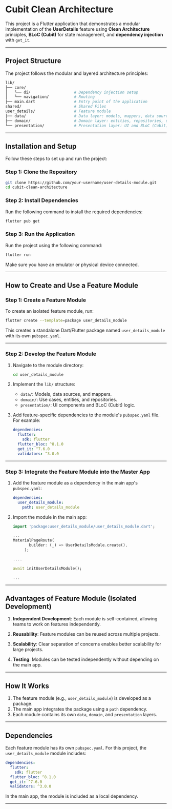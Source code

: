 
# Cubit Clean Architecture

This project is a Flutter application that demonstrates a modular implementation of the **UserDetails** feature using **Clean Architecture** principles, **BLoC (Cubit)** for state management, and **dependency injection** with `get_it`.

---

## **Project Structure**

The project follows the modular and layered architecture principles:

```bash
lib/
├── core/
│   └── di/                   # Dependency injection setup
│   └── navigation/           # Routing 
├── main.dart                 # Entry point of the application
shared/                       # Shared Files
user_details/                 # Feature module
├── data/                     # Data layer: models, mappers, data sources, etc.
├── domain/                   # Domain layer: entities, repositories, use cases
└── presentation/             # Presentation layer: UI and BLoC (Cubit)
```

---

## **Installation and Setup**

Follow these steps to set up and run the project:

### **Step 1: Clone the Repository**

```bash
git clone https://github.com/your-username/user-details-module.git
cd cubit-clean-architecture
```

### **Step 2: Install Dependencies**

Run the following command to install the required dependencies:

```bash
flutter pub get
```

### **Step 3: Run the Application**

Run the project using the following command:

```bash
flutter run
```

Make sure you have an emulator or physical device connected.

---

## **How to Create and Use a Feature Module**


### **Step 1: Create a Feature Module**

To create an isolated feature module, run:

```bash
flutter create --template=package user_details_module
```

This creates a standalone Dart/Flutter package named `user_details_module` with its own `pubspec.yaml`.

---

### **Step 2: Develop the Feature Module**

1. Navigate to the module directory:

   ```bash
   cd user_details_module
   ```

2. Implement the `lib/` structure:
    - `data/`: Models, data sources, and mappers.
    - `domain/`: Use cases, entities, and repositories.
    - `presentation/`: UI components and BLoC (Cubit) logic.

3. Add feature-specific dependencies to the module's `pubspec.yaml` file. For example:

   ```yaml
   dependencies:
     flutter:
       sdk: flutter
     flutter_bloc: ^8.1.0
     get_it: ^7.6.0
     validators: ^3.0.0
   ```

---

### **Step 3: Integrate the Feature Module into the Master App**

1. Add the feature module as a dependency in the main app's `pubspec.yaml`:

   ```yaml
   dependencies:
     user_details_module:
       path: user_details_module
   ```

2. Import the module in the main app:

   ```dart
   import 'package:user_details_module/user_details_module.dart';

   ...
   MaterialPageRoute(
          builder: (_) => UserDetailsModule.create(),
        );

   ....

   await initUserDetailsModule();   

   ...
   ```

---

## **Advantages of Feature Module (Isolated Development)**

1. **Independent Development**:
   Each module is self-contained, allowing teams to work on features independently.

2. **Reusability**:
   Feature modules can be reused across multiple projects.

3. **Scalability**:
   Clear separation of concerns enables better scalability for large projects.

4. **Testing**:
   Modules can be tested independently without depending on the main app.

---

## **How It Works**

1. The feature module (e.g., `user_details_module`) is developed as a package.
2. The main app integrates the package using a `path` dependency.
3. Each module contains its own `data`, `domain`, and `presentation` layers.

---

## **Dependencies**

Each feature module has its own `pubspec.yaml`. For this project, the `user_details_module` module includes:

```yaml
dependencies:
  flutter:
    sdk: flutter
  flutter_bloc: ^8.1.0
  get_it: ^7.6.0
  validators: ^3.0.0
```

In the main app, the module is included as a local dependency.

---
